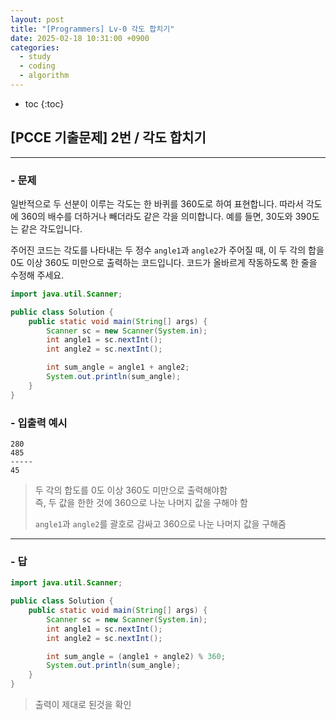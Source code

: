 ```yaml
---
layout: post
title: "[Programmers] Lv-0 각도 합치기"
date: 2025-02-18 10:31:00 +0900
categories: 
  - study
  - coding
  - algorithm
---
```


* toc
{:toc}

## [PCCE 기출문제] 2번 / 각도 합치기

---

### - 문제

일반적으로 두 선분이 이루는 각도는 한 바퀴를 360도로 하여 표현합니다. 따라서 각도에 360의 배수를 더하거나 빼더라도 같은 각을 의미합니다. 예를 들면, 30도와 390도는 같은 각도입니다.

주어진 코드는 각도를 나타내는 두 정수 `angle1`과 `angle2`가 주어질 때, 이 두 각의 합을 0도 이상 360도 미만으로 출력하는 코드입니다. 코드가 올바르게 작동하도록 한 줄을 수정해 주세요.


```java
import java.util.Scanner;

public class Solution {
    public static void main(String[] args) {
        Scanner sc = new Scanner(System.in);
        int angle1 = sc.nextInt();
        int angle2 = sc.nextInt();

        int sum_angle = angle1 + angle2;
        System.out.println(sum_angle);
    }
}
```

### - 입출력 예시

```
280
485
-----
45
```

> 두 각의 합도를 0도 이상 360도 미만으로 출력해야함  
> 즉, 두 값을 한한 것에 360으로 나눈 나머지 값을 구해야 함
>
> `angle1`과 `angle2`를 괄호로 감싸고 360으로 나눈 나머지 값을 구해줌

---

### - 답

```java
import java.util.Scanner;

public class Solution {
    public static void main(String[] args) {
        Scanner sc = new Scanner(System.in);
        int angle1 = sc.nextInt();
        int angle2 = sc.nextInt();

        int sum_angle = (angle1 + angle2) % 360;
        System.out.println(sum_angle);
    }
}
```

> 출력이 제대로 된것을 확인
